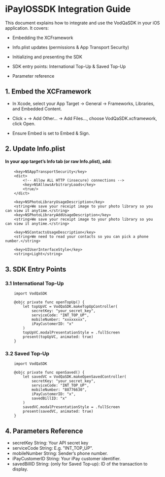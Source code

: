 # iPayIOSSDK Integration Guide

This document explains how to integrate and use the VodQaSDK in your iOS application. It covers:

* Embedding the XCFramework

* Info.plist updates (permissions & App Transport Security)

* Initializing and presenting the SDK

* SDK entry points: International Top-Up & Saved Top-Up

* Parameter reference

## 1. Embed the XCFramework
   * In Xcode, select your App Target → General → Frameworks, Libraries, and Embedded Content.

   * Click + → Add Other… → Add Files…, choose VodQaSDK.xcframework, click Open.

   * Ensure Embed is set to Embed & Sign.

## 2. Update Info.plist
#### In your app target’s Info tab (or raw Info.plist), add:


```
	<key>NSAppTransportSecurity</key>
	<dict>
		<!-- Allow ALL HTTP (insecure) connections -->
		<key>NSAllowsArbitraryLoads</key>
		<true/>
	</dict>
    
    <key>NSPhotoLibraryUsageDescription</key>
    <string>We save your receipt image to your photo library so you can view it anytime.</string>
    <key>NSPhotoLibraryAddUsageDescription</key>
    <string>We save your receipt image to your photo library so you can view it anytime.</string>
    
    <key>NSContactsUsageDescription</key>
    <string>We need to read your contacts so you can pick a phone number.</string>
    
    <key>UIUserInterfaceStyle</key>
    <string>Light</string>
```

## 3. SDK Entry Points
### 3.1 International Top-Up
```
    import VodQaSDK

    @objc private func openTopUp() {
        let topUpVC = VodQaSDK.makeTopUpController(
            secretKey: "your_secret_key",
            serviceCode: "INT_TOP_UP",
            mobileNumber: "xxxxxxxx",
            iPayCustomerID: "x"
        )
        topUpVC.modalPresentationStyle = .fullScreen
        present(topUpVC, animated: true)
    }
```

###  3.2 Saved Top-Up
```
    import VodQaSDK

    @objc private func openSaved() {
        let savedVC = VodQaSDK.makeOpenSavedController(
            secretKey: "your_secret_key",
            serviceCode: "INT_TOP_UP",
            mobileNumber: "88776630",
            iPayCustomerID: "x",
            savedBillID: "x"
        )
        savedVC.modalPresentationStyle = .fullScreen
        present(savedVC, animated: true)
    }
```

## 4. Parameters Reference
* secretKey	String: Your API secret key
* serviceCode String: E.g. "INT_TOP_UP".
* mobileNumber String: Sender’s phone number.
* iPayCustomerID String: Your iPay customer identifier.
* savedBillID String: (only for Saved Top‑up): ID of the transaction to display.